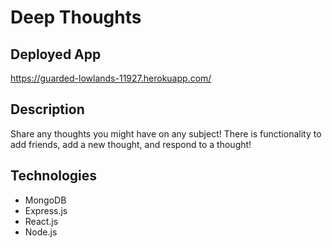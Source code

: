 # Deep Thoughts

## Deployed App
https://guarded-lowlands-11927.herokuapp.com/

## Description
Share any thoughts you might have on any subject! There is functionality to add friends, add a new thought, and respond to a thought!

## Technologies
- MongoDB
- Express.js
- React.js
- Node.js
